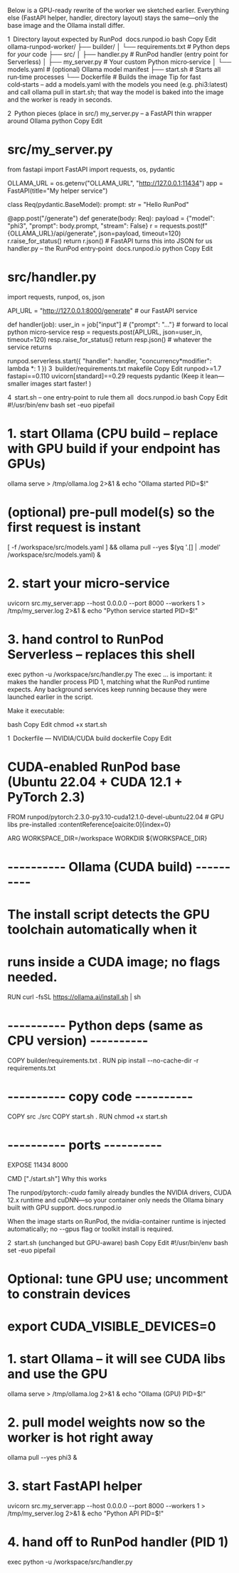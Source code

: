 Below is a GPU-ready rewrite of the worker we sketched earlier.
Everything else (FastAPI helper, handler, directory layout) stays the same—only the base image and the Ollama install differ.

1 Directory layout expected by RunPod 
docs.runpod.io
bash
Copy
Edit
ollama-runpod-worker/
├── builder/
│ └── requirements.txt # Python deps for _your_ code
├── src/
│ ├── handler.py # RunPod handler (entry point for Serverless)
│ ├── my_server.py # Your custom Python micro‑service
│ └── models.yaml # (optional) Ollama model manifest
├── start.sh # Starts all run‑time processes
└── Dockerfile # Builds the image
Tip for fast cold‑starts – add a models.yaml with the models you need (e.g. phi3:latest) and call ollama pull in start.sh; that way the model is baked into the image and the worker is ready in seconds.

2 Python pieces (place in src/)
my_server.py – a FastAPI thin wrapper around Ollama
python
Copy
Edit

# src/my_server.py

from fastapi import FastAPI
import requests, os, pydantic

OLLAMA_URL = os.getenv("OLLAMA_URL", "http://127.0.0.1:11434")
app = FastAPI(title="My helper service")

class Req(pydantic.BaseModel):
prompt: str = "Hello RunPod"

@app.post("/generate")
def generate(body: Req):
payload = {"model": "phi3", "prompt": body.prompt, "stream": False}
r = requests.post(f"{OLLAMA_URL}/api/generate", json=payload, timeout=120)
r.raise_for_status()
return r.json() # FastAPI turns this into JSON for us
handler.py – the RunPod entry‑point 
docs.runpod.io
python
Copy
Edit

# src/handler.py

import requests, runpod, os, json

API_URL = "http://127.0.0.1:8000/generate" # our FastAPI service

def handler(job):
user_in = job["input"] # {"prompt": "..."} # forward to local python micro‑service
resp = requests.post(API_URL, json=user_in, timeout=120)
resp.raise_for_status()
return resp.json() # whatever the service returns

runpod.serverless.start({ "handler": handler, "concurrency*modifier": lambda *: 1 })
3 builder/requirements.txt
makefile
Copy
Edit
runpod>=1.7
fastapi==0.110
uvicorn[standard]==0.29
requests
pydantic
(Keep it lean—smaller images start faster! )

4 start.sh – one entry‑point to rule them all 
docs.runpod.io
bash
Copy
Edit
#!/usr/bin/env bash
set -euo pipefail

# 1. start Ollama (CPU build – replace with GPU build if your endpoint has GPUs)

ollama serve > /tmp/ollama.log 2>&1 &
echo "Ollama started PID=$!"

# (optional) pre‑pull model(s) so the first request is instant

[ -f /workspace/src/models.yaml ] && ollama pull --yes $(yq '.[] | .model' /workspace/src/models.yaml) &

# 2. start your micro‑service

uvicorn src.my_server:app --host 0.0.0.0 --port 8000 --workers 1 > /tmp/my_server.log 2>&1 &
echo "Python service started PID=$!"

# 3. hand control to RunPod Serverless – replaces this shell

exec python -u /workspace/src/handler.py
The exec … is important: it makes the handler process PID 1, matching what the RunPod runtime expects. Any background services keep running because they were launched earlier in the script.

Make it executable:

bash
Copy
Edit
chmod +x start.sh

1 Dockerfile — NVIDIA/CUDA build
dockerfile
Copy
Edit

# CUDA-enabled RunPod base (Ubuntu 22.04 + CUDA 12.1 + PyTorch 2.3)

FROM runpod/pytorch:2.3.0-py3.10-cuda12.1.0-devel-ubuntu22.04 # GPU libs pre-installed :contentReference[oaicite:0]{index=0}

ARG WORKSPACE_DIR=/workspace
WORKDIR ${WORKSPACE_DIR}

# ---------- Ollama (CUDA build) ----------

# The install script detects the GPU toolchain automatically when it

# runs inside a CUDA image; no flags needed.

RUN curl -fsSL https://ollama.ai/install.sh | sh

# ---------- Python deps (same as CPU version) ----------

COPY builder/requirements.txt .
RUN pip install --no-cache-dir -r requirements.txt

# ---------- copy code ----------

COPY src ./src
COPY start.sh .
RUN chmod +x start.sh

# ---------- ports ----------

EXPOSE 11434 8000

CMD ["./start.sh"]
Why this works

The runpod/pytorch:_-cuda_ family already bundles the NVIDIA drivers, CUDA 12.x runtime and cuDNN—so your container only needs the Ollama binary built with GPU support.
docs.runpod.io

When the image starts on RunPod, the nvidia-container runtime is injected automatically; no --gpus flag or toolkit install is required.

2 start.sh (unchanged but GPU-aware)
bash
Copy
Edit
#!/usr/bin/env bash
set -euo pipefail

# Optional: tune GPU use; uncomment to constrain devices

# export CUDA_VISIBLE_DEVICES=0

# 1. start Ollama – it will see CUDA libs and use the GPU

ollama serve > /tmp/ollama.log 2>&1 &
echo "Ollama (GPU) PID=$!"

# 2. pull model weights now so the worker is hot right away

ollama pull --yes phi3 &

# 3. start FastAPI helper

uvicorn src.my_server:app --host 0.0.0.0 --port 8000 --workers 1 > /tmp/my_server.log 2>&1 &
echo "Python API PID=$!"

# 4. hand off to RunPod handler (PID 1)

exec python -u /workspace/src/handler.py
